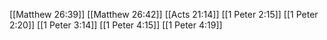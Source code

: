 [[Matthew 26:39]]
[[Matthew 26:42]]
[[Acts 21:14]]
[[1 Peter 2:15]]
[[1 Peter 2:20]]
[[1 Peter 3:14]]
[[1 Peter 4:15]]
[[1 Peter 4:19]]
